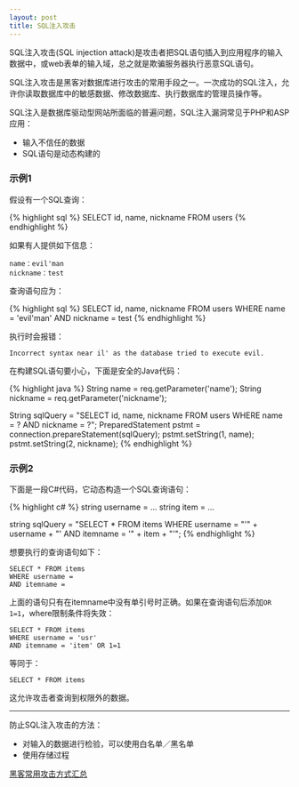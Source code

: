 ```yaml
---
layout: post
title: SQL注入攻击
---
```


SQL注入攻击(SQL injection attack)是攻击者把SQL语句插入到应用程序的输入数据中，或web表单的输入域，总之就是欺骗服务器执行恶意SQL语句。

SQL注入攻击是黑客对数据库进行攻击的常用手段之一。一次成功的SQL注入，允许你读取数据库中的敏感数据、修改数据库、执行数据库的管理员操作等。

SQL注入是数据库驱动型网站所面临的普遍问题，SQL注入漏洞常见于PHP和ASP应用：

* 输入不信任的数据
* SQL语句是动态构建的

### 示例1

假设有一个SQL查询：

{% highlight sql %}
SELECT id, name, nickname FROM users
{% endhighlight %}

如果有人提供如下信息：

```
name：evil'man
nickname：test
```

查询语句应为：

{% highlight sql %}
SELECT id, name, nickname FROM users WHERE name = 'evil'man' AND nickname = test
{% endhighlight %}

执行时会报错：

```
Incorrect syntax near il' as the database tried to execute evil.
```

在构建SQL语句要小心，下面是安全的Java代码：

{% highlight java %}
String name = req.getParameter('name');
String nickname = req.getParameter('nickname');

String sqlQuery = "SELECT id, name, nickname FROM users WHERE name = ? AND nickname = ?";
PreparedStatement pstmt = connection.prepareStatement(sqlQuery);
pstmt.setString(1, name);
pstmt.setString(2, nickname);
{% endhighlight %}

### 示例2

下面是一段C#代码，它动态构造一个SQL查询语句：

{% highlight c# %}
string username = ...
string item = ...

string sqlQuery = "SELECT * FROM items WHERE username = "'" + username + "' AND itemname = '" + item + "'";
{% endhighlight %}

想要执行的查询语句如下：

```
SELECT * FROM items
WHERE username = 
AND itemname = 
```

上面的语句只有在itemname中没有单引号时正确。如果在查询语句后添加`OR 1=1`，where限制条件将失效：

```
SELECT * FROM items
WHERE username = 'usr'
AND itemname = 'item' OR 1=1
```

等同于：

```
SELECT * FROM items
```

这允许攻击者查询到权限外的数据。

****

防止SQL注入攻击的方法：

* 对输入的数据进行检验，可以使用白名单／黑名单
* 使用存储过程

[黑客常用攻击方式汇总](http://topspeedsnail.com/hacker-attack-method/)